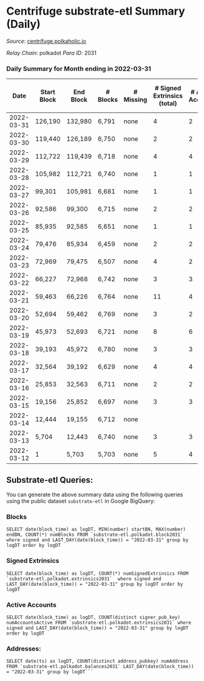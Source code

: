 # Centrifuge substrate-etl Summary (Daily)

_Source_: [centrifuge.polkaholic.io](https://centrifuge.polkaholic.io)

*Relay Chain*: polkadot
*Para ID*: 2031



### Daily Summary for Month ending in 2022-03-31


| Date | Start Block | End Block | # Blocks | # Missing | # Signed Extrinsics (total) | # Active Accounts | # Addresses with Balances | # Events | # Transfers | # XCM Transfers In | # XCM Transfers Out |
| ---- | ----------- | --------- | -------- | --------- | --------------------------- | ----------------- | ------------------------- | -------- | ----------- | ------------------ | ------------------- |
| 2022-03-31 | 126,190 | 132,980 | 6,791 | none | 4 | 2 | 49 | 13,589 |   |   |   |
| 2022-03-30 | 119,440 | 126,189 | 6,750 | none | 2 | 2 | 47 | 13,506 |   |   |   |
| 2022-03-29 | 112,722 | 119,439 | 6,718 | none | 4 | 4 | 45 | 13,444 |   |   |   |
| 2022-03-28 | 105,982 | 112,721 | 6,740 | none | 1 | 1 | 42 | 13,485 |   |   |   |
| 2022-03-27 | 99,301 | 105,981 | 6,681 | none | 1 | 1 | 42 | 13,367 |   |   |   |
| 2022-03-26 | 92,586 | 99,300 | 6,715 | none | 2 | 2 | 41 | 13,436 |   |   |   |
| 2022-03-25 | 85,935 | 92,585 | 6,651 | none | 1 | 1 | 40 | 13,307 |   |   |   |
| 2022-03-24 | 79,476 | 85,934 | 6,459 | none | 2 | 2 | 39 | 12,923 |   |   |   |
| 2022-03-23 | 72,969 | 79,475 | 6,507 | none | 4 | 2 | 37 | 13,022 |   |   |   |
| 2022-03-22 | 66,227 | 72,968 | 6,742 | none | 3 | 3 | 35 | 13,491 |   |   |   |
| 2022-03-21 | 59,463 | 66,226 | 6,764 | none | 11 | 4 | 33 | 13,542 |   |   |   |
| 2022-03-20 | 52,694 | 59,462 | 6,769 | none | 3 | 2 | 30 | 13,545 |   |   |   |
| 2022-03-19 | 45,973 | 52,693 | 6,721 | none | 8 | 6 |  | 13,455 |   |   |   |
| 2022-03-18 | 39,193 | 45,972 | 6,780 | none | 3 | 3 | 22 | 13,567 |   |   |   |
| 2022-03-17 | 32,564 | 39,192 | 6,629 | none | 4 | 4 | 19 | 13,265 |   |   |   |
| 2022-03-16 | 25,853 | 32,563 | 6,711 | none | 2 | 2 | 16 | 13,428 |   |   |   |
| 2022-03-15 | 19,156 | 25,852 | 6,697 | none | 3 | 3 | 14 | 13,401 |   |   |   |
| 2022-03-14 | 12,444 | 19,155 | 6,712 | none |  |  | 11 | 13,428 |   |   |   |
| 2022-03-13 | 5,704 | 12,443 | 6,740 | none | 3 | 3 | 11 | 13,486 |   |   |   |
| 2022-03-12 | 1 | 5,703 | 5,703 | none | 5 | 4 | 8 | 11,414 |   |   |   |

## Substrate-etl Queries:
You can generate the above summary data using the following queries using the public dataset `substrate-etl` in Google BigQuery:


### Blocks
```
SELECT date(block_time) as logDT, MIN(number) startBN, MAX(number) endBN, COUNT(*) numBlocks FROM `substrate-etl.polkadot.block2031`  where signed and LAST_DAY(date(block_time)) = "2022-03-31" group by logDT order by logDT
```


### Signed Extrinsics
```
SELECT date(block_time) as logDT, COUNT(*) numSignedExtrinsics FROM `substrate-etl.polkadot.extrinsics2031`  where signed and LAST_DAY(date(block_time)) = "2022-03-31" group by logDT order by logDT
```


### Active Accounts
```
SELECT date(block_time) as logDT, COUNT(distinct signer_pub_key) numAccountsActive FROM `substrate-etl.polkadot.extrinsics2031` where signed and LAST_DAY(date(block_time)) = "2022-03-31" group by logDT order by logDT
```


### Addresses:
```
SELECT date(ts) as logDT, COUNT(distinct address_pubkey) numAddress FROM `substrate-etl.polkadot.balances2031` LAST_DAY(date(block_time)) = "2022-03-31" group by logDT```

